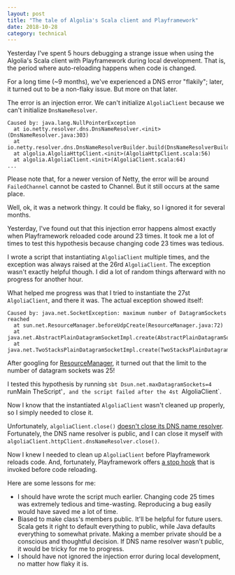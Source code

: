 ```yaml
---
layout: post
title: "The tale of Algolia's Scala client and Playframework"
date: 2018-10-28
category: technical
---
```


Yesterday I've spent 5 hours debugging a strange issue when using the Algolia's Scala client with Playframework during local development. That is, the period where auto-reloading happens when code is changed.

For a long time (~9 months), we've experienced a DNS error "flakily"; later, it turned out to be a non-flaky issue. But more on that later.

The error is an injection error. We can't initialize `AlgoliaClient` because we can't initialize `DnsNameResolver`.

```
Caused by: java.lang.NullPointerException
  at io.netty.resolver.dns.DnsNameResolver.<init>(DnsNameResolver.java:303)
  at io.netty.resolver.dns.DnsNameResolverBuilder.build(DnsNameResolverBuilder.java:379)
  at algolia.AlgoliaHttpClient.<init>(AlgoliaHttpClient.scala:56)
  at algolia.AlgoliaClient.<init>(AlgoliaClient.scala:64)
...
```

Please note that, for a newer version of Netty, the error will be around `FailedChannel` cannot be casted to Channel. But it still occurs at the same place.

Well, ok, it was a network thingy. It could be flaky, so I ignored it for several months.

Yesterday, I've found out that this injection error happens almost exactly when Playframework reloaded code around 23 times. It took me a lot of times to test this hypothesis because changing code 23 times was tedious.

I wrote a script that instantiating `AlgoliaClient` multiple times, and the exception was always raised at the 26rd `AlgoliaClient`.  The exception wasn't exactly helpful though. I did a lot of random things afterward with no progress for another hour.

What helped me progress was that I tried to instantiate the 27st `AlgoliaClient`, and there it was. The actual exception showed itself:

```
Caused by: java.net.SocketException: maximum number of DatagramSockets reached
  at sun.net.ResourceManager.beforeUdpCreate(ResourceManager.java:72)
  at java.net.AbstractPlainDatagramSocketImpl.create(AbstractPlainDatagramSocketImpl.java:69)
  at java.net.TwoStacksPlainDatagramSocketImpl.create(TwoStacksPlainDatagramSocketImpl.java:70)
```

After googling for [ResourceManager](https://github.com/JetBrains/jdk8u_jdk/blob/master/src/share/classes/sun/net/ResourceManager.java#L73), it turned out that the limit to the number of datagram sockets was 25!

I tested this hypothesis by running `sbt Dsun.net.maxDatagramSockets=4 `runMain TheScript'`, and the script failed after the 4st `AlgoliaClient`.

Now I know that the instantiated `AlgoliaClient` wasn't cleaned up properly, so I simply needed to close it.

Unfortunately, `algoliaClient.close()` [doesn't close its DNS name resolver](https://github.com/algolia/algoliasearch-client-scala/issues/500). Fortunately, the DNS name resolver is public, and I can close it myself with `algoliaClient.httpClient.dnsNameResolver.close()`.

Now I knew I needed to clean up `AlgoliaClient` before Playframework reloads code. And, fortunately, Playframework offers [a stop hook](https://www.playframework.com/documentation/2.6.x/ScalaDependencyInjection#Stopping/cleaning-up) that is invoked before code reloading.

Here are some lessons for me:

* I should have wrote the script much earlier. Changing code 25 times was extremely tedious and time-wasting. Reproducing a bug easily would have saved me a lot of time.
* Biased to make class's members public. It'll be helpful for future users. Scala gets it right to default everything to public, while Java defaults everything to somewhat private. Making a member private should be a conscious and thoughtful decision. If DNS name resolver wasn't public, it would be tricky for me to progress.
* I should have not ignored the injection error during local development, no matter how flaky it is.


